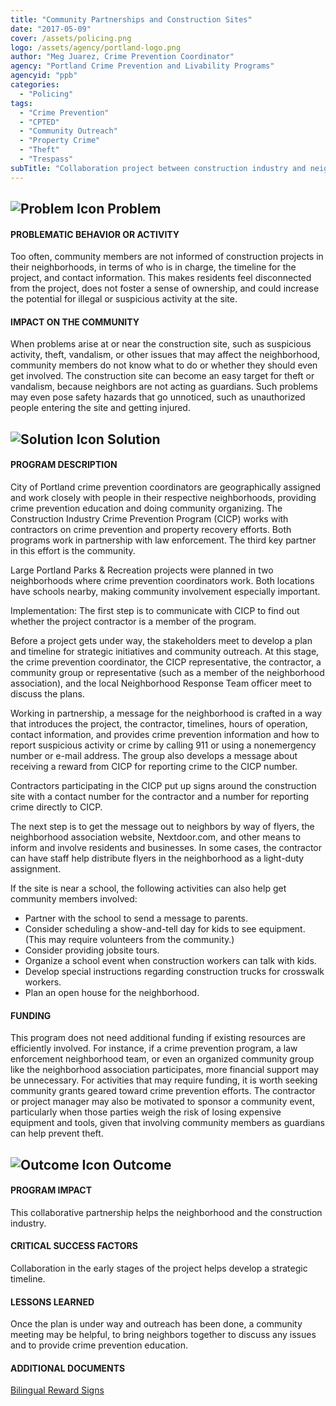 ```yaml
---
title: "Community Partnerships and Construction Sites"
date: "2017-05-09"
cover: /assets/policing.png
logo: /assets/agency/portland-logo.png
author: "Meg Juarez, Crime Prevention Coordinator"
agency: "Portland Crime Prevention and Livability Programs"
agencyid: "ppb"
categories:
  - "Policing"
tags:
  - "Crime Prevention"
  - "CPTED"
  - "Community Outreach"
  - "Property Crime"
  - "Theft"
  - "Trespass"
subTitle: "Collaboration project between construction industry and neighborhoods to reduce property crime at construction sites."
---
```


## ![Problem Icon](https://github.com/google/material-design-icons/raw/master/alert/1x_web/ic_error_outline_black_48dp.png "Problem") Problem

#### PROBLEMATIC BEHAVIOR OR ACTIVITY

Too often, community members are not informed of construction projects in their neighborhoods, in terms of who is in charge, the timeline for the project, and contact information. This makes residents feel disconnected from the project, does not foster a sense of ownership, and could increase the potential for illegal or suspicious activity at the site.

#### IMPACT ON THE COMMUNITY

When problems arise at or near the construction site, such as suspicious activity, theft, vandalism, or other issues that may affect the neighborhood, community members do not know what to do or whether they should even get involved. The construction site can become an easy target for theft or vandalism, because neighbors are not acting as guardians. Such problems may even pose safety hazards that go unnoticed, such as unauthorized people entering the site and getting injured.

## ![Solution Icon](https://github.com/google/material-design-icons/raw/master/action/1x_web/ic_lightbulb_outline_black_48dp.png "Solution") Solution

#### PROGRAM DESCRIPTION

City of Portland crime prevention coordinators are geographically assigned and work closely with people in their respective neighborhoods, providing crime prevention education and doing community organizing. The Construction Industry Crime Prevention Program (CICP) works with contractors on crime prevention and property recovery efforts. Both programs work in partnership with law enforcement. The third key partner in this effort is the community.

Large Portland Parks & Recreation projects were planned in two neighborhoods where crime prevention coordinators work. Both locations have schools nearby, making community involvement especially important.

Implementation:
The first step is to communicate with CICP to find out whether the project contractor is a member of the program.

Before a project gets under way, the stakeholders meet to develop a plan and timeline for strategic initiatives and community outreach. At this stage, the crime prevention coordinator, the CICP representative, the contractor, a community group or representative (such as a member of the neighborhood association), and the local Neighborhood Response Team officer meet to discuss the plans.

Working in partnership, a message for the neighborhood is crafted in a way that introduces the project, the contractor, timelines, hours of operation, contact information, and provides crime prevention information and how to report suspicious activity or crime by calling 911 or using a nonemergency number or e-mail address. The group also develops a message about receiving a reward from CICP for reporting crime to the CICP number.

Contractors participating in the CICP put up signs around the construction site with a contact number for the contractor and a number for reporting crime directly to CICP.

The next step is to get the message out to neighbors by way of flyers, the neighborhood association website, Nextdoor.com, and other means to inform and involve residents and businesses. In some cases, the contractor can have staff help distribute flyers in the neighborhood as a light-duty assignment.

If the site is near a school, the following activities can also help get community members involved:

* Partner with the school to send a message to parents.
* Consider scheduling a show-and-tell day for kids to see equipment. (This may require volunteers from the community.)
* Consider providing jobsite tours.
* Organize a school event when construction workers can talk with kids.
*  Develop special instructions regarding construction trucks for crosswalk workers.
* Plan an open house for the neighborhood.

#### FUNDING

This program does not need additional funding if existing resources are efficiently involved. For instance, if a crime prevention program, a law enforcement neighborhood team, or even an organized community group like the neighborhood association participates, more financial support may be unnecessary. For activities that may require funding, it is worth seeking community grants geared toward crime prevention efforts. The contractor or project manager may also be motivated to sponsor a community event, particularly when those parties weigh the risk of losing expensive equipment and tools, given that involving community members as guardians can help prevent theft.

## ![Outcome Icon](https://github.com/google/material-design-icons/raw/master/action/1x_web/ic_view_list_black_48dp.png "Outcome") Outcome

#### PROGRAM IMPACT

This collaborative partnership helps the neighborhood and the construction industry.

#### CRITICAL SUCCESS FACTORS

Collaboration in the early stages of the project helps develop a strategic timeline.

#### LESSONS LEARNED

Once the plan is under way and outreach has been done, a community meeting may be helpful, to bring neighbors together to discuss any issues and to provide crime prevention education.

#### ADDITIONAL DOCUMENTS

[Bilingual Reward Signs](./Bilingual-reward-signs.pdf)
